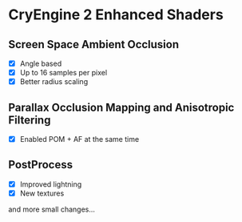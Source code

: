 # CryEngine 2 Enhanced Shaders

## Screen Space Ambient Occlusion
 - [x] Angle based
 - [x] Up to 16 samples per pixel
 - [x] Better radius scaling
 
 ## Parallax Occlusion Mapping and Anisotropic Filtering
 - [x] Enabled POM + AF at the same time
 
 ## PostProcess
 - [x] Improved lightning
 - [x] New textures
 
 and more small changes...
